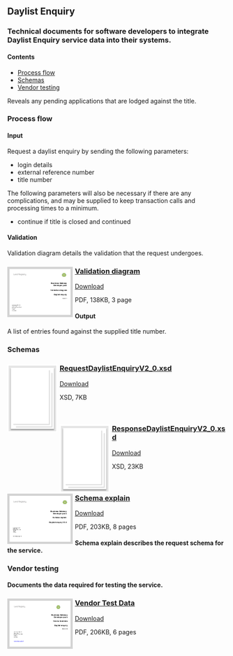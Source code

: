 ## Daylist Enquiry

### Technical documents for software developers to integrate Daylist Enquiry service data into their systems.

#### Contents
- [Process flow](#process-flow)
- [Schemas](#schemas)
- [Vendor testing](#vendor-testing)

Reveals any pending applications that are lodged against the title.

### Process flow

#### Input
Request a daylist enquiry by sending the following parameters:

- login details
- external reference number
- title number

The following parameters will also be necessary if there are any complications, and may be supplied to keep transaction calls and processing times to a minimum.

- continue if title is closed and continued

#### Validation
Validation diagram details the validation that the request undergoes.

<h3><a href="../../pdfs/services/DaylistEnquiry_ValidationDiagram_v1.1.pdf">
<img style="float: left; margin: 0px 5px 0px 0px;  border:5px solid LightGrey;" src="../../images/thumbnail/DayListEnquiryValidationDiagramV1_1.pdf.png"></a>
<a href="../../pdfs/services/DaylistEnquiry_ValidationDiagram_v1.1.pdf">Validation diagram</a></h3>
<a download="DaylistEnquiry_ValidationDiagram_v1.1.pdf" href="../../pdfs/services/DaylistEnquiry_ValidationDiagram_v1.1.pdf">Download</a>

PDF, 138KB, 3 page
<br />
#### Output
A list of entries found against the supplied title number.

### Schemas

<h3><a href="../../schemas/RequestDaylistEnquiryV2_0.xsd">
<img style="float: left; margin: 0px 5px 0px 0px" src="../../images/thumbnail/file.png"></a> 
<a href="../../schemas/RequestDaylistEnquiryV2_0.xsd">RequestDaylistEnquiryV2_0.xsd</a></h3>
<a download="RequestDaylistEnquiryV2_0.xsd" href="../../schemas/RequestDaylistEnquiryV2_0.xsd">Download</a>

XSD, 7KB

<br/>
<h3><a href="../../schemas/ResponseDaylistEnquiryV2_0.xsd">
<img style="float: left; margin: 0px 5px 0px 0px" src="../../images/thumbnail/file.png"></a> 
<a href="../../schemas/ResponseDaylistEnquiryV2_0.xsd">ResponseDaylistEnquiryV2_0.xsd</a></h3>
<a download="ResponseDaylistEnquiryV2_0.xsd" href="../../schemas/ResponseDaylistEnquiryV2_0.xsd">Download</a>

XSD, 23KB

<br/>

<h3><a href="../../pdfs/services/DaylistEnquiry_v2.0_SchemaExplain.pdf">
<img style="float: left; margin: 0px 5px 0px 0px;  border:5px solid LightGrey;" src="../../images/thumbnail/RequestDaylistEnquiryV2_0SchemaExplain.pdf.png"></a>
<a href="../../pdfs/services/DaylistEnquiry_v2.0_SchemaExplain.pdf">Schema explain</a></h3>
<a download="DaylistEnquiry_v2.0_SchemaExplain.pdf" href="../../pdfs/services/DaylistEnquiry_v2.0_SchemaExplain.pdf">Download</a>

PDF, 203KB, 8 pages

#### Schema explain describes the request schema for the service.

### Vendor testing

#### Documents the data required for testing the service.

<h3><a href="../../pdfs/services/DaylistEnquiry v2_0VendorTest.pdf">
<img style="float: left; margin: 0px 5px 0px 0px;  border:5px solid LightGrey;" src="../../images/thumbnail/DaylistEnquiry-v2_0VendorTest.pdf.png"></a>
<a href="../../pdfs/services/DaylistEnquiry v2_0VendorTest.pdf">Vendor Test Data</a></h3>
<a download="DaylistEnquiry v2_0VendorTest.pdf" href="../../pdfs/services/DaylistEnquiry v2_0VendorTest.pdf">Download</a>

PDF, 206KB, 6 pages